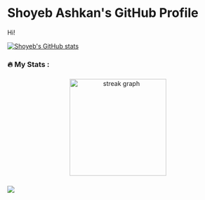 # Shoyeb Ashkan's GitHub Profile

Hi!

[![Shoyeb's GitHub stats](https://github-readme-stats.vercel.app/api?username=shoyeb-ashkan)](https://github.com/anuraghazra/github-readme-stats)



###

<h3 align="left">🔥   My Stats :</h3>

###

<div align="center">
  <img src="https://streak-stats.demolab.com?user=shoyeb-ashkan1&locale=en&mode=daily&theme=dark&hide_border=false&border_radius=5&order=3" height="220" alt="streak graph"  />
</div>

###

<div align="left">
  <img src="https://visitor-badge.laobi.icu/badge?page_id=shoyeb-ashkan.shoyebashkan&"  />
</div>

###
